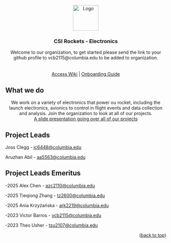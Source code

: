 <div id="top"></div>


<!-- PROJECT LOGO -->
<br />
<div align="center">
  <a href="https://github.com/CSI-Rockets-Eletronics/GroundStationServer">
    <img src="https://avatars.githubusercontent.com/u/91352917?s=400&u=3c77960d62926a34507d7c9d3185588a27539205&v=4" alt="Logo" width="80" height="80">
  </a>

<h3 align="center">CSI Rockets - Electronics</h3>

  <p align="center">
    Welcome to our organization, to get started please send the link to your github profile to vcb2115@columbia.edu to be added to organization.
    <br />
    <br />
    <br />
    <a href="https://csiwiki.me.columbia.edu/">Access Wiki</a>
      | 
    <a href="https://csiwiki.me.columbia.edu/en/Missions/Rockets/Electronics/Onboarding">Onboarding Guide</a>
  </p>
</div>

## What we do

  <p align="center">
    We work on a variety of electronics that power ou rocket, including the launch electronics, avionics to control in flight events and data collection and analysis. Join the organization to look at all of our projects.
    <br />
  <a href="https://docs.google.com/presentation/d/1wcgF8whBDxnMSeLCIp9_cFFjBqyf3P2sEwx-XD8SNAw/edit?usp=sharing"> A slide presentation going over all of our projects</a>
  </p>

<!-- CONTACT -->

## Project Leads

Joss Clegg - jc6448@columbia.edu

Aruzhan Abil - aa5563@columbia.edu

## Project Leads Emeritus

-2025 Alex Chen - azc2110@columbia.edu

-2025 Tieqiong Zhang - tz2600@columbia.edu

-2025 Ania Krzyżańska - ark2219@columbia.edu

-2023 Victor Barros - vcb2115@columbia.edu

-2023 Theo Usher - tsu2107@columbia.edu

<p align="right">(<a href="#top">back to top</a>)</p>


